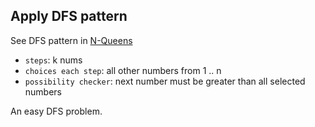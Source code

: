 ## Apply DFS pattern

See DFS pattern in [N-Queens](../n-queens)

  * `steps`: k nums
  * `choices each step`: all other numbers from 1 .. n
  * `possibility checker`: next number must be greater than all selected numbers

An easy DFS problem.
